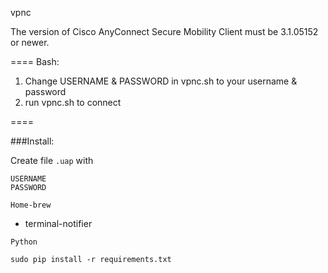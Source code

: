 vpnc

The version of Cisco AnyConnect Secure Mobility Client must be 3.1.05152 or newer.

====
Bash:
1. Change USERNAME & PASSWORD in vpnc.sh to your username & password
2. run vpnc.sh to connect

====



###Install:

Create file ``.uap`` with

    USERNAME
    PASSWORD

``Home-brew``

 - terminal-notifier
 
``Python``
 
    sudo pip install -r requirements.txt      
    
    